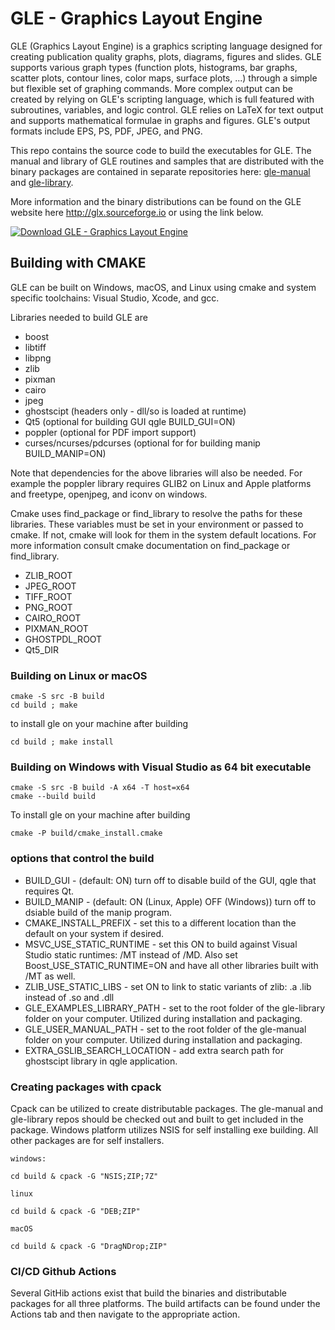 # GLE - Graphics Layout Engine

GLE (Graphics Layout Engine) is a graphics scripting language designed for creating publication quality graphs, plots, diagrams, figures and slides. GLE supports various graph types (function plots, histograms, bar graphs, scatter plots, contour lines, color maps, surface plots, ...) through a simple but flexible set of graphing commands. More complex output can be created by relying on GLE's scripting language, which is full featured with subroutines, variables, and logic control. GLE relies on LaTeX for text output and supports mathematical formulae in graphs and figures. GLE's output formats include EPS, PS, PDF, JPEG, and PNG.

This repo contains the source code to build the executables for GLE.  The manual and library of GLE routines and samples that are distributed with the binary packages are contained in separate repositories here: [gle-manual](https://github.com/vlabella/gle-manual) and [gle-library](https://github.com/vlabella/gle-library).

More information and the binary distributions can be found on the GLE website here http://glx.sourceforge.io or using the link below.

[![Download GLE - Graphics Layout Engine](https://a.fsdn.com/con/app/sf-download-button)](https://sourceforge.net/projects/glx/files/latest/download)

## Building with CMAKE

GLE can be built on Windows, macOS, and Linux using cmake and system specific toolchains: Visual Studio, Xcode, and gcc.

Libraries needed to build GLE are

* boost
* libtiff
* libpng
* zlib
* pixman
* cairo
* jpeg
* ghostscipt (headers only - dll/so is loaded at runtime)
* Qt5 (optional for building GUI qgle  BUILD_GUI=ON)
* poppler (optional for PDF import support)
* curses/ncurses/pdcurses (optional for for building manip BUILD_MANIP=ON)

Note that dependencies for the above libraries will also be needed.  For example the poppler library requires GLIB2 on Linux and Apple platforms and freetype, openjpeg, and iconv on windows.

Cmake uses find_package or find_library to resolve the paths for these libraries.  These variables must be set in your environment or passed to cmake. If not, cmake will look for them in the system default locations.  For more information consult cmake documentation on find_package or find_library.  

* ZLIB_ROOT
* JPEG_ROOT
* TIFF_ROOT
* PNG_ROOT
* CAIRO_ROOT
* PIXMAN_ROOT
* GHOSTPDL_ROOT
* Qt5_DIR

### Building on Linux or macOS

	cmake -S src -B build
	cd build ; make

to install gle on your machine after building

	cd build ; make install

### Building on Windows with Visual Studio as 64 bit executable

	cmake -S src -B build -A x64 -T host=x64
	cmake --build build

To install gle on your machine after building

	cmake -P build/cmake_install.cmake

### options that control the build

 * BUILD_GUI - (default: ON) turn off to disable build of the GUI, qgle that requires Qt.
 * BUILD_MANIP - (default: ON (Linux, Apple) OFF (Windows)) turn off to dsiable build of the manip program.
 * CMAKE_INSTALL_PREFIX - set this to a different location than the default on your system if desired.
 * MSVC_USE_STATIC_RUNTIME - set this ON to build against Visual Studio static runtimes: /MT instead of /MD.  Also set Boost_USE_STATIC_RUNTIME=ON and have all other libraries built with /MT as well.
 * ZLIB_USE_STATIC_LIBS - set ON to link to static variants of zlib: .a .lib instead of .so and .dll
 * GLE_EXAMPLES_LIBRARY_PATH - set to the root folder of the gle-library folder on your computer. Utilized during installation and packaging.
 * GLE_USER_MANUAL_PATH - set to the root folder of the gle-manual folder on your computer.  Utilized during installation and packaging.
 * EXTRA_GSLIB_SEARCH_LOCATION - add extra search path for ghostscipt library in qgle application.

### Creating packages with cpack

Cpack can be utilized to create distributable packages.  The gle-manual and gle-library repos should be checked out and built to get included in the package.  Windows platform utilizes NSIS for self installing exe building.  All other packages are for self installers.

	windows:

	cd build & cpack -G "NSIS;ZIP;7Z"

	linux

	cd build & cpack -G "DEB;ZIP"

	macOS

	cd build & cpack -G "DragNDrop;ZIP"


### CI/CD Github Actions

Several GitHib actions exist that build the binaries and distributable packages for all three platforms.  The build artifacts can be found under the Actions tab and then navigate to the appropriate action.
